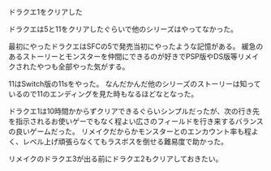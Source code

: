 ドラクエ1をクリアした

ドラクエは5と11をクリアしたぐらいで他のシリーズはやってなかった。

最初にやったドラクエはSFCの5で発売当初にやったような記憶がある。
緩急のあるストーリーとモンスターを仲間にできるのが好きでPSP版やDS版等リメイクされたやつも全部やった気がする。

11はSwitch版の11sをやった。
なんだかんだ他のシリーズのストーリーは知っているので11のエンディングを見た時もなるほどなとなった。

ドラクエ1は10時間かからずクリアできるぐらいシンプルだったが、次の行き先を指示されるお使いゲーでもなく程よい広さのフィールドを行き来するバランスの良いゲームだった。
リメイクだからかモンスターとのエンカウント率も程よく、レベル上げ頑張らなくてもラスボスを倒せる難易度で助かった。

リメイクのドラクエ3が出る前にドラクエ2もクリアしておきたい。
